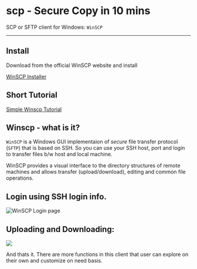 # scp - Secure Copy in 10 mins 
SCP or SFTP client for Windows: `WinSCP`

---



## Install 

Download from the official WinSCP website and install

[WinSCP Installer](https://winscp.net/eng/download.php)


## Short Tutorial 

[Simple Winscp Tutorial](https://www.siteground.com/tutorials/ssh/winscp/)

## Winscp - what is it? 

`WinSCP` is a Windows GUI implementaion of *secure* file transfer protocol (`SFTP`) that is based on SSH. So you can use your SSH host, port and login to transfer files b/w host and local machine. 

WinSCP provides a visual interface to the directory structures of remote machines and allows transfer (upload/download), editing and common file operations. 


## Login using SSH login info. 
![WinSCP Login page](https://www.siteground.com/tutorials/wp-content/uploads/2017/09/309.jpg)



## Uploading and Downloading: 

![](https://www.siteground.com/tutorials/wp-content/uploads/2017/09/312.jpg)


And thats it. There are more functions in this client that user can explore on their own and customize on need basis. 